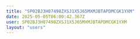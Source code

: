 ```yaml
---
title: "SP02BJ3H07498ZXSJ1X5J65MXMJBTAPDMCGK1YXM"
date: 2025-05-05T06:00:42.367Z
user: SP02BJ3H07498ZXSJ1X5J65MXMJBTAPDMCGK1YXM
layout: "users"
---
```

    